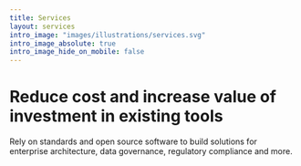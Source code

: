 ```yaml
---
title: Services
layout: services
intro_image: "images/illustrations/services.svg"
intro_image_absolute: true
intro_image_hide_on_mobile: false
---
```


# Reduce cost and increase value of investment in existing tools

Rely on standards and open source software to build solutions for enterprise architecture, data governance, regulatory compliance and more.
